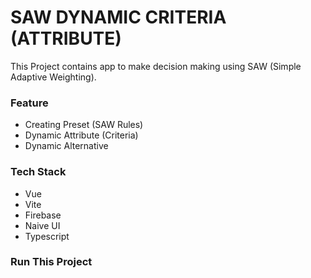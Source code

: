 # SAW DYNAMIC CRITERIA (ATTRIBUTE)
This Project contains app to make decision making using
SAW (Simple Adaptive Weighting).

### Feature
- Creating Preset (SAW Rules)
- Dynamic Attribute (Criteria)
- Dynamic Alternative

### Tech Stack
- Vue
- Vite
- Firebase
- Naive UI
- Typescript

### Run This Project